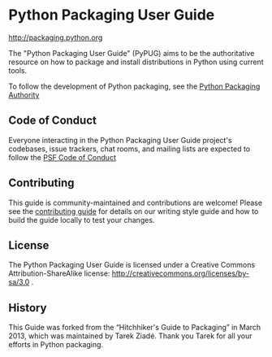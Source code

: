 Python Packaging User Guide
===========================

http://packaging.python.org

The "Python Packaging User Guide" (PyPUG) aims to be the authoritative resource on
how to package and install distributions in Python using current tools.

To follow the development of Python packaging, see the [Python
Packaging Authority](https://www.pypa.io)

Code of Conduct
---------------

Everyone interacting in the Python Packaging User Guide project's codebases,
issue trackers, chat rooms, and mailing lists are expected to follow the
[PSF Code of Conduct](https://github.com/pypa/.github/blob/main/CODE_OF_CONDUCT.md)


Contributing
------------

This guide is community-maintained and contributions are welcome! Please see the
[contributing guide](https://github.com/pypa/packaging.python.org/blob/main/source/contribute.rst) for details on our writing style guide and how to build
the guide locally to test your changes.



License
-------

The Python Packaging User Guide is licensed under a Creative Commons
Attribution-ShareAlike license: http://creativecommons.org/licenses/by-sa/3.0 .

History
-------

This Guide was forked from the “Hitchhiker's Guide to Packaging” in March 2013,
which was maintained by Tarek Ziadé. Thank you Tarek for all your efforts in
Python packaging.
